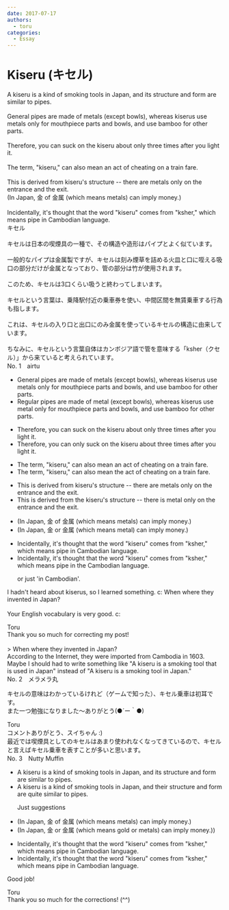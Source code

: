 ```yaml
---
date: 2017-07-17
authors:
  - toru
categories:
  - Essay
---
```


<h1 id="subject_show">Kiseru (キセル)</h1>
<div class="date" hidden>Jul 17, 2017 18:07</div>
<div id="post"><div id="body_show_ori">
A kiseru is a kind of smoking tools in Japan, and its structure and form are similar to pipes.<br/><br/>General pipes are made of metals (except bowls), whereas kiserus use metals only for mouthpiece parts and bowls, and use bamboo for other parts.<br/><br/>Therefore, you can suck on the kiseru about only three times after you light it.<br/><br/>The term, "kiseru," can also mean an act of cheating on a train fare.<br/><br/>This is derived from kiseru's structure -- there are metals only on the entrance and the exit.<br/>(In Japan, 金 of 金属 (which means metals) can imply money.)<br/><br/>Incidentally, it's thought that the word "kiseru" comes from "ksher," which means pipe in Cambodian language.
</div></div>

<!-- more -->

<div id="post_ja"><div id="body_show_mo">
キセル<br/><br/>キセルは日本の喫煙具の一種で、その構造や造形はパイプとよく似ています。<br/><br/>一般的なパイプは金属製ですが、キセルは刻み煙草を詰める火皿と口に咥える吸口の部分だけが金属となっており、管の部分は竹が使用されます。<br/><br/>このため、キセルは3口くらい吸うと終わってしまいます。<br/><br/>キセルという言葉は、乗降駅付近の乗車券を使い、中間区間を無賃乗車する行為も指します。<br/><br/>これは、キセルの入り口と出口にのみ金属を使っているキセルの構造に由来しています。<br/><br/>ちなみに、キセルという言葉自体はカンボジア語で管を意味する「ksher（クセル）」から来ていると考えられています。
</div></div>
<div id="block"><div class="first_name"> No. 1　<span class="just_name">airtu</span></div><div id="block2">
<ul class="correction_field">
<li class="incorrect">General pipes are made of metals (except bowls), whereas kiserus use metals only for mouthpiece parts and bowls, and use bamboo for other parts.</li>
<li class="corrected correct">
<span class="f_blue">Regular</span> pipes are made of metal (except bowls), whereas kiserus use metal only for mouthpiece parts and bowls, and use bamboo for other parts.
</li>
</ul>
<ul class="correction_field">
<li class="incorrect">Therefore, you can suck on the kiseru about only three times after you light it.</li>
<li class="corrected correct">
Therefore, you can only suck on the kiseru about three times after you light it.
</li>
</ul>
<ul class="correction_field">
<li class="incorrect">The term, "kiseru," can also mean an act of cheating on a train fare.</li>
<li class="corrected correct">
The term, "kiseru," can also mean <span class="f_blue">the</span> act of cheating on a train fare.
</li>
</ul>
<ul class="correction_field">
<li class="incorrect">This is derived from kiseru's structure -- there are metals only on the entrance and the exit.</li>
<li class="corrected correct">
This is derived from <span class="f_blue">the</span> kiseru's structure -- there is metal only on the entrance and the exit.
</li>
</ul>
<ul class="correction_field">
<li class="incorrect">(In Japan, 金 of 金属 (which means metals) can imply money.)</li>
<li class="corrected correct">
(In Japan, 金 o<span class="f_blue">r</span> 金属 (which means metal) can imply money.)
</li>
</ul>
<ul class="correction_field">
<li class="incorrect">Incidentally, it's thought that the word "kiseru" comes from "ksher," which means pipe in Cambodian language.</li>
<li class="corrected correct">
Incidentally, it's thought that the word "kiseru" comes from "ksher," which means pipe in <span class="f_blue">the</span> Cambodian language.
<p class="correction_comment">or just 'in Cambodian'.</p>
</li>
</ul>
<p class="comment_small">
 I hadn't heard about kiserus, so I learned something. c: When where they invented in Japan?
 <br/>
 <br/>
 Your English vocabulary is very good. c:
</p>

</div><div class="name"><span class="just_name">Toru</span><br>
Thank you so much for correcting my post!<br/><br/>&gt; When where they invented in Japan?<br/>According to the Internet, they were imported from Cambodia in 1603.<br/>Maybe I should had to write something like "A kiseru is a smoking tool that is used in Japan" instead of "A kiseru is a smoking tool in Japan."
</div>
</div>
<div id="block"><div class="first_name"> No. 2　<span class="just_name">メラメラ丸</span></div><div id="block2">
<p class="comment_small">
 キセルの意味はわかっているけれど（ゲームで知った）、キセル乗車は初耳です。
 <br/>
 また一つ勉強になりました～ありがとう(●´ー｀●)
</p>

</div><div class="name"><span class="just_name">Toru</span><br>
コメントありがとう、スイちゃん :)<br/>最近では喫煙具としてのキセルはあまり使われなくなってきているので、キセルと言えばキセル乗車を表すことが多いと思います。
</div>
</div>
<div id="block"><div class="first_name"> No. 3　<span class="just_name">Nutty Muffin</span></div><div id="block2">
<ul class="correction_field">
<li class="incorrect">A kiseru is a kind of smoking tools in Japan, and its structure and form are similar to pipes.</li>
<li class="corrected correct">
A kiseru is a kind of smoking tools in Japan, and <span class="f_gray">their</span> structure and form are <span class="f_gray">quite</span> similar to pipes.
<p class="correction_comment">Just suggestions</p>
</li>
</ul>
<ul class="correction_field">
<li class="incorrect">(In Japan, 金 of 金属 (which means metals) can imply money.)</li>
<li class="corrected correct">
(In Japan, 金 o<span class="f_red">r </span>金属 (which means <span class="f_gray">gold or</span> metals) can imply money.)<span class="f_blue">)</span>
</li>
</ul>
<ul class="correction_field">
<li class="incorrect">Incidentally, it's thought that the word "kiseru" comes from "ksher," which means pipe in Cambodian language.</li>
<li class="corrected correct">
Incidentally, it's thought that the word "kiseru" comes from "ksher," which means pipe in Cambodian<span class="f_red"><span class="sline"> language</span></span>.
</li>
</ul>
<p class="comment_small">
 Good job!
</p>

</div><div class="name"><span class="just_name">Toru</span><br>
Thank you so much for the corrections! (^^)
</div>
</div>
